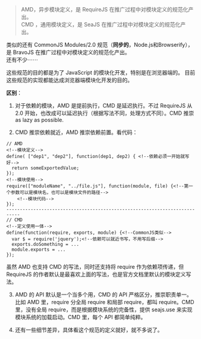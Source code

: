 > AMD，异步模块定义，是 RequireJS 在推广过程中对模块定义的规范化产出。       
CMD ，通用模块定义，是 SeaJS 在推广过程中对模块定义的规范化产出。 

类似的还有 CommonJS Modules/2.0 规范（**同步的**，Node.js和Browserify），是 BravoJS 在推广过程中对模块定义的规范化产出。        
还有不少⋯⋯

这些规范的目的都是为了 JavaScript 的模块化开发，特别是在浏览器端的。
目前这些规范的实现都能达成浏览器端模块化开发的目的。

**区别**：

1. 对于依赖的模块，AMD 是提前执行，CMD 是延迟执行。不过 RequireJS 从 2.0 开始，也改成可以延迟执行（根据写法不同，处理方式不同）。CMD 推崇 as lazy as possible.

2. CMD 推崇依赖就近，AMD 推崇依赖前置。看代码：
```
// AMD
<!--模块定义-->
define( ["dep1", "dep2"], function(dep1, dep2) { <!--依赖必须一开始就写好-->
  return someExportedValue;
});
<!--模块使用-->
require(["moduleName", "../file.js"], function(module, file) {<!--第一个参数可以是模块名，也可以是模块文件的路径-->
    <!--模块代码-->
});
---------------------------------------------------------------------------
// CMD
<!--定义使用一体-->
define(function(require, exports, module) {<!--CommonJS类似-->
  var $ = require('jquery');<!--依赖可以就近书写，不用写后缀-->
  exports.doSomething = ...
  module.exports = ...
});
```
虽然 AMD 也支持 CMD 的写法，同时还支持将 require 作为依赖项传递，但 RequireJS 的作者默认是最喜欢上面的写法，也是官方文档里默认的模块定义写法。


3. AMD 的 API 默认是一个当多个用，CMD 的 API 严格区分，推崇职责单一。比如 AMD 里，require 分全局 require 和局部 require，都叫 require。CMD 里，没有全局 require，而是根据模块系统的完备性，提供 seajs.use 来实现模块系统的加载启动。CMD 里，每个 API 都简单纯粹。


4. 还有一些细节差异，具体看这个规范的定义就好，就不多说了。